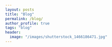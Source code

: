 ```yaml
---
layout: posts
title: "Blog"
permalink: /blog/
author_profile: true
tags: "blog"
header:
  image: "/images/shutterstock_1466186471.jpg"
---
```


